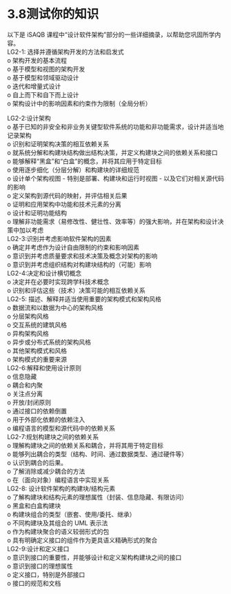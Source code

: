 # 3.8测试你的知识

以下是 iSAQB 课程中“设计软件架构”部分的一些详细摘录，以帮助您巩固所学内容。\
LG2-1: 选择并遵循架构开发的方法和启发式\
o 架构开发的基本流程\
o 基于模型和视图的架构开发\
o 基于模型和领域驱动设计\
o 迭代和增量式设计\
o 自上而下和自下而上设计\
o 架构设计中的影响因素和约束作为限制（全局分析）

LG2-2:设计架构\
o 基于已知的非安全和非业务关键型软件系统的功能和非功能需求，设计并适当地记录架构\
o 识别和证明架构决策的相互依赖关系\
o 就系统分解和构建块结构做出结构决策，并定义构建块之间的依赖关系和接口\
o 能够解释“黑盒”和“白盒”的概念，并将其应用于特定目标\
o 使用逐步细化（分层分解）和构建块的详细规范\
o 设计单个架构视图 - 特别是部署、构建块和运行时视图 - 以及它们对相关源代码的影响\
o 定义架构到源代码的映射，并评估相关后果\
o 证明和应用架构中功能和技术元素的分离\
o 设计和证明功能结构\
o 理解非功能需求（易修改性、健壮性、效率等）的强大影响，并在架构和设计决策中加以考虑\
LG2-3:识别并考虑影响软件架构的因素\
o 确定并考虑作为设计自由限制的约束和影响因素\
o 意识到并考虑质量要求和技术决策及概念对架构的影响\
o 意识到并考虑组织结构对构建块结构的（可能）影响\
LG2-4:决定和设计横切概念\
o 决定并在必要时实现跨学科技术概念\
o 识别和评估这些（技术）决策可能的相互依赖关系\
LG2-5: 描述、解释并适当使用重要的架构模式和架构风格\
o 数据流和以数据为中心的架构风格\
o 分层架构风格\
o 交互系统的建筑风格\
o 异构架构风格\
o 异步或分布式系统的架构风格\
o 其他架构模式和风格\
o 架构模式的重要来源\
LG2-6:解释和使用设计原则\
o 信息隐藏\
o 耦合和内聚\
o 关注点分离\
o 开放/封闭原则\
o 通过接口的依赖倒置\
o 用于外部化依赖的依赖注入\
o 编程语言的模型和源代码中的依赖关系\
LG2-7:规划构建块之间的依赖关系\
o 理解构建块之间的依赖关系和耦合，并将其用于特定目标\
o 能够列出耦合的类型（结构、时间、通过数据类型、通过硬件等）\
o 认识到耦合的后果。\
o 了解消除或减少耦合的方法\
o 在（面向对象）编程语言中实现关系\
LG2-8: 设计软件架构的构建块/结构元素\
o 了解构建块和结构元素的理想属性（封装、信息隐藏、有限访问）\
o 黑盒和白盒构建块\
o 构建块组合的类型（嵌套、使用/委托、继承）\
o 不同构建块及其组合的 UML 表示法\
o 作为构建块聚合的语义较弱形式的包\
o 具有明确定义接口的组件作为更具语义精确形式的聚合\
LG2-9:设计和定义接口\
o 意识到接口的重要性，并能够设计和定义架构构建块之间的接口\
o 意识到接口的理想属性\
o 定义接口，特别是外部接口\
o 接口的规范和文档
